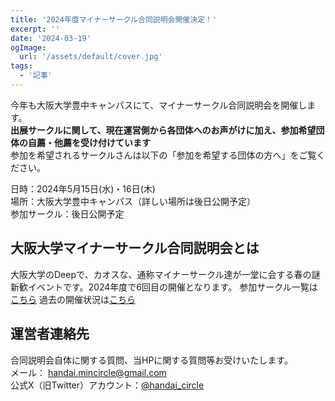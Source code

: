 ```yaml
---
title: '2024年度マイナーサークル合同説明会開催決定！'
excerpt: ''
date: '2024-03-19'
ogImage:
  url: '/assets/default/cover.jpg'
tags:
  - '記事'
---
```


今年も大阪大学豊中キャンパスにて、マイナーサークル合同説明会を開催します。  
**出展サークルに関して、現在運営側から各団体へのお声がけに加え、参加希望団体の自薦・他薦を受け付けています**  
参加を希望されるサークルさんは以下の「参加を希望する団体の方へ」をご覧ください。  

日時：2024年5月15日(水)・16日(木)  
場所：大阪大学豊中キャンパス（詳しい場所は後日公開予定）  
参加サークル：後日公開予定  

## 大阪大学マイナーサークル合同説明会とは
大阪大学のDeepで、カオスな、通称マイナーサークル達が一堂に会する春の謎新歓イベントです。2024年度で6回目の開催となります。
参加サークル一覧は[こちら](/posts/attend-circles-2024)
過去の開催状況は[こちら](https://w.atwiki.jp/handai_mincircle/pages/28.html)

## 運営者連絡先
合同説明会自体に関する質問、当HPに関する質問等お受けいたします。  
メール： handai.mincircle@gmail.com  
公式X（旧Twitter）アカウント：[@handai_circle](https://twitter.com/handai_circle)